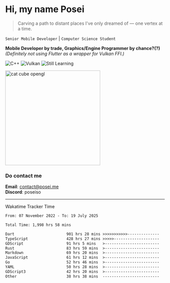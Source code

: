 # Hi, my name Posei

> Carving a path to distant places I've only dreamed of — one vertex at a time.

`Senior Mobile Developer` | `Computer Science Student`  

**Mobile Developer by trade, Graphics/Engine Programmer by chance?(?)**  
_(Definitely not using Flutter as a wrapper for Vulkan FFI.)_

![C++](https://img.shields.io/badge/C++-00599C?style=flat&logo=c%2B%2B&logoColor=white)
![Vulkan](https://img.shields.io/badge/Vulkan-AC162C?style=flat&logo=vulkan&logoColor=white)
![Still Learning](https://img.shields.io/badge/Still%20Learning-FFCC00?style=flat&logoColor=white)

  <img src="https://github.com/user-attachments/assets/54c92bc8-af3e-4bf1-b442-e889f1c01633" width="300" alt="cat cube opengl" />

### Do contact me

**Email**: [contact@posei.me](mailto:contact@posei.me)  
**Discord**: poseiso

---

Wakatime Tracker Time

<!--START_SECTION:waka-->

```txt
From: 07 November 2022 - To: 19 July 2025

Total Time: 1,998 hrs 58 mins

Dart                       901 hrs 28 mins >>>>>>>>>>>--------------   45.10 %
TypeScript                 428 hrs 27 mins >>>>>--------------------   21.44 %
GDScript                   91 hrs 5 mins   >------------------------   04.56 %
Rust                       83 hrs 59 mins  >------------------------   04.20 %
Markdown                   69 hrs 20 mins  >------------------------   03.47 %
JavaScript                 61 hrs 12 mins  >------------------------   03.06 %
Go                         52 hrs 46 mins  >------------------------   02.64 %
YAML                       50 hrs 28 mins  >------------------------   02.53 %
GDScript3                  42 hrs 20 mins  >------------------------   02.12 %
Other                      38 hrs 38 mins  -------------------------   01.93 %
```

<!--END_SECTION:waka-->
